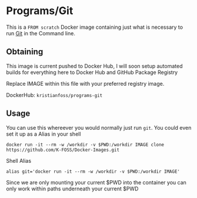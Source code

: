 # Programs/Git

This is a `FROM scratch` Docker image containing just what is necessary to run [Git](https://git-scm.com/) in the Command line.

## Obtaining

This image is current pushed to Docker Hub, I will soon setup automated builds for everything here to Docker Hub and GitHub Package Registry

Replace IMAGE within this file with your preferred registry image.

DockerHub: `kristianfoss/programs-git`

## Usage

You can use this whereever you would normally just run `git`. You could even set it up as a Alias in your shell

```
docker run -it --rm -w /workdir -v $PWD:/workdir IMAGE clone https://github.com/K-FOSS/Docker-Images.git
```

Shell Alias

```
alias git='docker run -it --rm -w /workdir -v $PWD:/workdir IMAGE'
```

Since we are only mounting your current $PWD into the container you can only work within paths underneath your current $PWD
